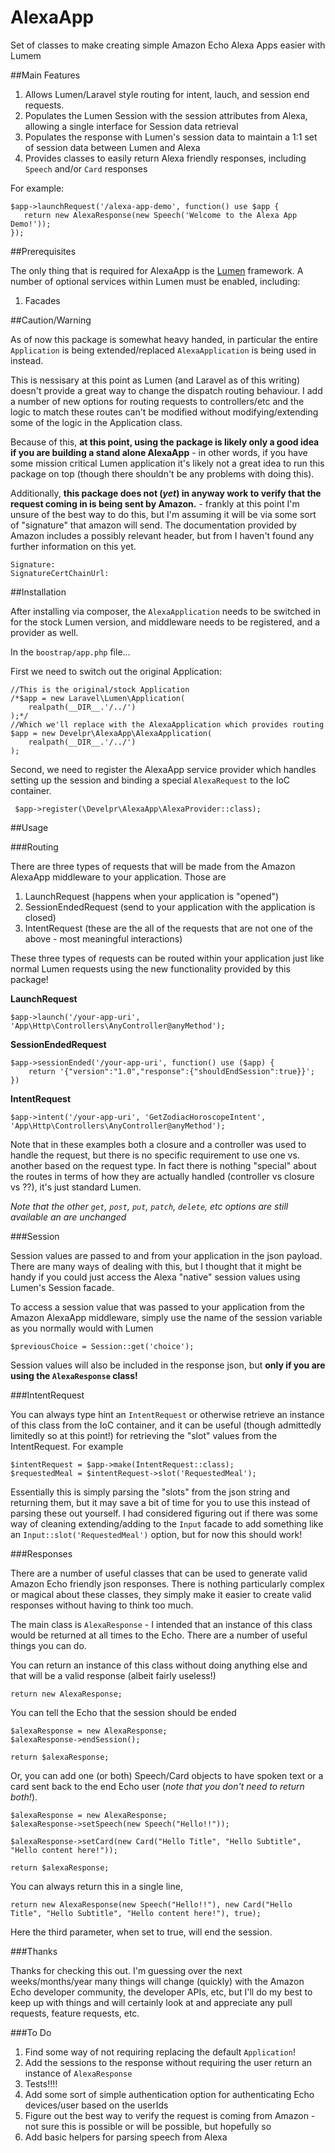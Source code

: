 # AlexaApp
Set of classes to make creating simple Amazon Echo Alexa Apps easier with Lumem

##Main Features

1. Allows Lumen/Laravel style routing for intent, lauch, and session end requests. 
2. Populates the Lumen Session with the session attributes from Alexa, allowing a single interface for Session data retrieval
3. Populates the response with Lumen's session data to maintain a 1:1 set of session data between Lumen and Alexa
4. Provides classes to easily return Alexa friendly responses, including `Speech` and/or `Card` responses

For example:

    $app->launchRequest('/alexa-app-demo', function() use $app {
       return new AlexaResponse(new Speech('Welcome to the Alexa App Demo!'));
    });

##Prerequisites

The only thing that is required for AlexaApp is the [Lumen](http://lumen.laravel.com) framework. A number of optional services within Lumen must be enabled, including:

1. Facades

##Caution/Warning

As of now this package is somewhat heavy handed, in particular the entire `Application` is being extended/replaced `AlexaApplication` is being used in instead.

This is nessisary at this point as Lumen (and Laravel as of this writing) doesn't provide a great way to change the dispatch routing behaviour. I add a number of new options for routing requests to controllers/etc and the logic to match these routes can't be modified without modifying/extending some of the logic in the Application class.

Because of this, **at this point, using the package is likely only a good idea if you are building a stand alone AlexaApp** - in other words, if you have some mission critical Lumen application it's likely not a great idea to run this package on top (though there shouldn't be any problems with doing this).

Additionally, **this package does not (*yet*) in anyway work to verify that the request coming in is being sent by Amazon.** - frankly at this point I'm unsure of the best way to do this, but I'm assuming it will be via some sort of "signature" that amazon will send. The documentation provided by Amazon includes a possibly relevant header, but from I haven't found any further information on this yet.

    Signature:
    SignatureCertChainUrl:


##Installation

After installing via composer, the `AlexaApplication` needs to be switched in for the stock Lumen version, and middleware needs to be registered, and a provider as well. 

In the `boostrap/app.php` file...

First we need to switch out the original Application:

    //This is the original/stock Application
    /*$app = new Laravel\Lumen\Application(
        realpath(__DIR__.'/../')
    );*/
    //Which we'll replace with the AlexaApplication which provides routing
    $app = new Develpr\AlexaApp\AlexaApplication(
        realpath(__DIR__.'/../')
    );
   
 
Second, we need to register the AlexaApp service provider which handles setting up the session and binding a special `AlexaRequest` to the IoC container.

     $app->register(\Develpr\AlexaApp\AlexaProvider::class);

##Usage

###Routing

There are three types of requests that will be made from the Amazon AlexaApp middleware to your application. Those are

1. LaunchRequest (happens when your application is "opened")
2. SessionEndedRequest (send to your application with the application is closed)
3. IntentRequest (these are the all of the requests that are not one of the above - most meaningful interactions)

These three types of requests can be routed within your application just like normal Lumen requests using the new functionality provided by this package! 

**LaunchRequest**

    $app->launch('/your-app-uri', 'App\Http\Controllers\AnyController@anyMethod');
	
**SessionEndedRequest**
	
    $app->sessionEnded('/your-app-uri', function() use ($app) {
        return '{"version":"1.0","response":{"shouldEndSession":true}}';
    })

**IntentRequest**

    $app->intent('/your-app-uri', 'GetZodiacHoroscopeIntent', 'App\Http\Controllers\AnyController@anyMethod');

Note that in these examples both a closure and a controller was used to handle the request, but there is no specific requirement to use one vs. another based on the request type. In fact there is nothing "special" about the routes in terms of how they are actually handled (controller vs closure vs ??), it's just standard Lumen.

*Note that the other `get`, `post`, `put`, `patch`, `delete`, etc options are still available an are unchanged*


###Session

Session values are passed to and from your application in the json payload. There are many ways of dealing with this, but I thought that it might be handy if you could just access the Alexa "native" session values using Lumen's Session facade.

To access a session value that was passed to your application from the Amazon AlexaApp middleware, simply use the name of the session variable as you normally would with Lumen

`$previousChoice = Session::get('choice');`

Session values will also be included in the response json, but **only if you are using the `AlexaResponse` class!**

###IntentRequest

You can always type hint an `IntentRequest` or otherwise retrieve an instance of this class from the IoC container, and it can be useful (though admittedly limitedly so at this point!) for retrieving the "slot" values from the IntentRequest. For example

    $intentRequest = $app->make(IntentRequest::class);
    $requestedMeal = $intentRequest->slot('RequestedMeal');
	
Essentially this is simply parsing the "slots" from the json string and returning them, but it may save a bit of time for you to use this instead of parsing these out yourself. I had considered figuring out if there was some way of cleaning extending/adding to the `Input` facade to add something like an `Input::slot('RequestedMeal')` option, but for now this should work!



###Responses

There are a number of useful classes that can be used to generate valid Amazon Echo friendly json responses. There is nothing particularly complex or magical about these classes, they simply make it easier to create valid responses without having to think too much.

The main class is `AlexaResponse` - I intended that an instance of this class would be returned at all times to the Echo. There are a number of useful things you can do.

You can return an instance of this class without doing anything else and that will be a valid response (albeit fairly useless!)

    return new AlexaResponse;

You can tell the Echo that the session should be ended

    $alexaResponse = new AlexaResponse;
    $alexaResponse->endSession();
    
    return $alexaResponse;
	
Or, you can add one (or both) Speech/Card objects to have spoken text or a card sent back to the end Echo user (*note that you don't need to return both!*).

    $alexaResponse = new AlexaResponse;
    $alexaResponse->setSpeech(new Speech("Hello!!"));
    
    $alexaResponse->setCard(new Card("Hello Title", "Hello Subtitle", "Hello content here!"));
    
    return $alexaResponse;


You can always return this in a single line, 

    return new AlexaResponse(new Speech("Hello!!"), new Card("Hello Title", "Hello Subtitle", "Hello content here!"), true);

Here the third parameter, when set to true, will end the session.


###Thanks

Thanks for checking this out. I'm guessing over the next weeks/months/year many things will change (quickly) with the Amazon Echo developer community, the developer APIs, etc, but I'll do my best to keep up with things and will certainly look at and appreciate any pull requests, feature requests, etc.

###To Do

1. Find some way of not requiring replacing the default `Application`!
2. Add the sessions to the response without requiring the user return an instance of `AlexaResponse`
3. Tests!!!!
4. Add some sort of simple authentication option for authenticating Echo devices/user based on the userIds
5. Figure out the best way to verify the request is coming from Amazon - not sure this is possible or will be possible, but hopefully so
6. Add basic helpers for parsing speech from Alexa

